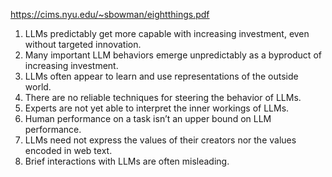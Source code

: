 https://cims.nyu.edu/~sbowman/eightthings.pdf

1. LLMs predictably get more capable with increasing investment, even without targeted innovation.
2. Many important LLM behaviors emerge unpredictably as a byproduct of increasing investment.
3. LLMs often appear to learn and use representations of the outside world.
4. There are no reliable techniques for steering the behavior of LLMs.
5. Experts are not yet able to interpret the inner workings of LLMs.
6. Human performance on a task isn’t an upper bound on LLM performance.
7. LLMs need not express the values of their creators nor the values encoded in web text.
8. Brief interactions with LLMs are often misleading.